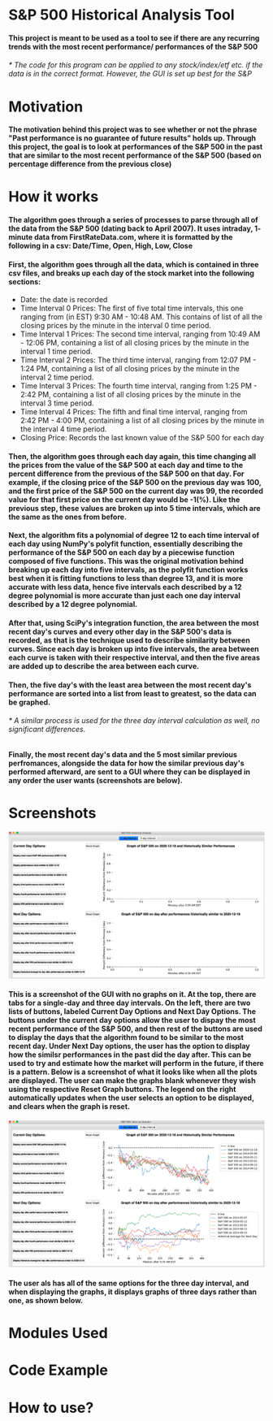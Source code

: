 # S&P 500 Historical Analysis Tool

#### This project is meant to be used as a tool to see if there are any recurring trends with the most recent performance/ performances of the S&P 500

###### * The code for this program can be applied to any stock/index/etf etc. if the data is in the correct format. However, the GUI is set up best for the S&P

# Motivation
#### The motivation behind this project was to see whether or not the phrase "Past performance is no guarantee of future results" holds up. Through this project, the goal is to look at performances of the S&P 500 in the past that are similar to the most recent performance of the S&P 500 (based on percentage difference from the previous close)


# How it works
#### The algorithm goes through a series of processes to parse through all of the data from the S&P 500 (dating back to April 2007). It uses intraday, 1- minute data from FirstRateData.com, where it is formatted by the following in a csv:  Date/Time, Open, High, Low, Close
#### First, the algorithm goes through all the data, which is contained in three csv files, and breaks up each day of the stock market into the following sections:
- Date: the date is recorded
- Time Interval 0 Prices: The first of five total time intervals, this one ranging from (in EST) 9:30 AM - 10:48 AM. This contains of list of all the closing prices by the minute in the interval 0 time period.
- Time Interval 1 Prices: The second time interval, ranging from 10:49 AM - 12:06 PM, containing a list of all closing prices by the minute in the interval 1 time period.
- Time Interval 2 Prices: The third time interval, ranging from 12:07 PM - 1:24 PM, containing a list of all closing prices by the minute in the interval 2 time period.
- Time Interval 3 Prices: The fourth time interval, ranging from 1:25 PM - 2:42 PM, containing a list of all closing prices by the minute in the interval 3 time period.
- Time Interval 4 Prices: The fifth and final time interval, ranging from 2:42 PM - 4:00 PM, containing a list of all closing prices by the minute in the interval 4 time period.
- Closing Price: Records the last known value of the S&P 500 for each day

#### Then, the algorithm goes through each day again, this time changing all the prices from the value of the S&P 500 at each day and time to the percent difference from the previous of the S&P 500 on that day. For example, if the closing price of the S&P 500 on the previous day was 100, and the first price of the S&P 500 on the current day was 99, the recorded value for that first price on the current day would be -1(%). Like the previous step, these values are broken up into 5 time intervals, which are the same as the ones from before. 

#### Next, the algorithm fits a polynomial of degree 12 to each time interval of each day using NumPy's polyfit function, essentially describing the performance of the S&P 500 on each day by a piecewise function composed of five functions. This was the original motivation behind breaking up each day into five intervals, as the polyfit function works best when it is fitting functions to less than degree 13, and it is more accurate with less data, hence five intervals each described by a 12 degree polynomial is more accurate than just each one day interval described by a 12 degree polynomial.

#### After that, using SciPy's integration function, the area between the most recent day's curves and every other day in the S&P 500's data is recorded, as that is the technique used to describe similarity between curves. Since each day is broken up into five intervals, the area between each curve is taken with their respective interval, and then the five areas are added up to describe the area between each curve.

#### Then, the five day's with the least area between the most recent day's performance are sorted into a list from least to greatest, so the data can be graphed.

###### * A similar process is used for the three day interval calculation as well, no significant differences.

#### Finally, the most recent day's data and the 5 most similar previous perfromances, alongside the data for how the similar previous day's performed afterward, are sent to a GUI where they can be displayed in any order the user wants (screenshots are below). 

# Screenshots
![Image of Blank Tool](https://github.com/dandrews19/SP500HistoricalAnalysis/blob/master/Blank-Tool.png)
#### This is a screenshot of the GUI with no graphs on it. At the top, there are tabs for a single-day and three day intervals. On the left, there are two lists of buttons, labeled Current Day Options and Next Day Options. The buttons under the current day options allow the user to dispay the most recent performance of the S&P 500, and then rest of the buttons are used to display the days that the algorithm found to be similar to the most recent day. Under Next Day options, the user has the option to display how the similsr performances in the past did the day after. This can be used to try and estimate how the market will perform in the future, if there is a pattern. Below is a screenshot of what it looks like when all the plots are displayed. The user can make the graphs blank whenever they wish using the respective Reset Graph buttons. The legend on the right automatically updates when the user selects an option to be displayed, and clears when the graph is reset.
![Image of Full Tool](https://github.com/dandrews19/SP500HistoricalAnalysis/blob/master/Full-Tool.png)
#### The user als has all of the same options for the three day interval, and when displaying the graphs, it displays graphs of three days rather than one, as shown below.

# Modules Used


# Code Example


# How to use?
